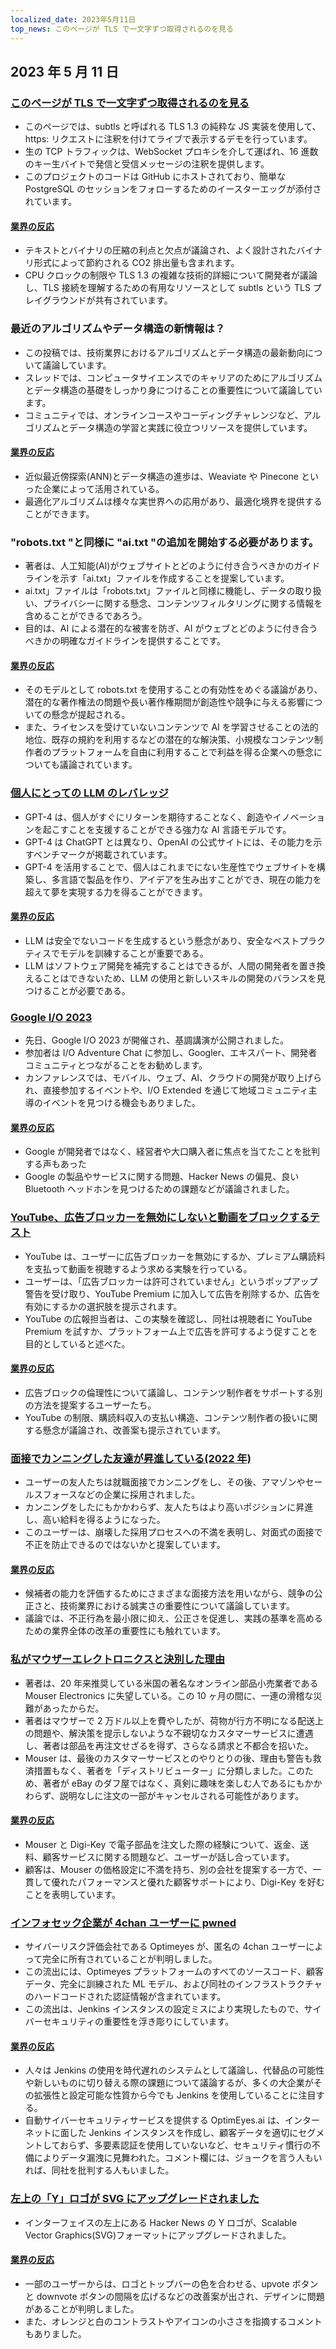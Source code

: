 ```yaml
---
localized_date: 2023年5月11日
top_news: このページが TLS で一文字ずつ取得されるのを見る
---
```


## 2023 年 5 月 11 日

### [このページが TLS で一文字ずつ取得されるのを見る](https://subtls.pages.dev/)

- このページでは、subtls と呼ばれる TLS 1.3 の純粋な JS 実装を使用して、https: リクエストに注釈を付けてライブで表示するデモを行っています。
- 生の TCP トラフィックは、WebSocket プロキシを介して運ばれ、16 進数のキー生バイトで発信と受信メッセージの注釈を提供します。
- このプロジェクトのコードは GitHub にホストされており、簡単な PostgreSQL のセッションをフォローするためのイースターエッグが添付されています。

#### [業界の反応](http://news.ycombinator.com/item?id=35884437)

- テキストとバイナリの圧縮の利点と欠点が議論され、よく設計されたバイナリ形式によって節約される CO2 排出量も含まれます。
- CPU クロックの制限や TLS 1.3 の複雑な技術的詳細について開発者が議論し、TLS 接続を理解するための有用なリソースとして subtls という TLS プレイグラウンドが共有されています。

### 最近のアルゴリズムやデータ構造の新情報は？

- この投稿では、技術業界におけるアルゴリズムとデータ構造の最新動向について議論しています。
- スレッドでは、コンピュータサイエンスでのキャリアのためにアルゴリズムとデータ構造の基礎をしっかり身につけることの重要性について議論しています。
- コミュニティでは、オンラインコースやコーディングチャレンジなど、アルゴリズムとデータ構造の学習と実践に役立つリソースを提供しています。

#### [業界の反応](http://news.ycombinator.com/item?id=35886900)

- 近似最近傍探索(ANN)とデータ構造の進歩は、Weaviate や Pinecone といった企業によって活用されている。
- 最適化アルゴリズムは様々な実世界への応用があり、最適化境界を提供することができます。

### "robots.txt "と同様に "ai.txt "の追加を開始する必要があります。

- 著者は、人工知能(AI)がウェブサイトとどのように付き合うべきかのガイドラインを示す「ai.txt」ファイルを作成することを提案しています。
- ai.txt」ファイルは「robots.txt」ファイルと同様に機能し、データの取り扱い、プライバシーに関する懸念、コンテンツフィルタリングに関する情報を含めることができるであろう。
- 目的は、AI による潜在的な被害を防ぎ、AI がウェブとどのように付き合うべきかの明確なガイドラインを提供することです。

#### [業界の反応](http://news.ycombinator.com/item?id=35886288)

- そのモデルとして robots.txt を使用することの有効性をめぐる議論があり、潜在的な著作権法の問題や長い著作権期間が創造性や競争に与える影響についての懸念が提起される。
- また、ライセンスを受けていないコンテンツで AI を学習させることの法的地位、既存の規約を利用するなどの潜在的な解決策、小規模なコンテンツ制作者のプラットフォームを自由に利用することで利益を得る企業への懸念についても議論されています。

### [個人にとっての LLM のレバレッジ](https://mazzzystar.github.io/2023/05/10/LLM-for-individual/)

- GPT-4 は、個人がすぐにリターンを期待することなく、創造やイノベーションを起こすことを支援することができる強力な AI 言語モデルです。
- GPT-4 は ChatGPT とは異なり、OpenAI の公式サイトには、その能力を示すベンチマークが掲載されています。
- GPT-4 を活用することで、個人はこれまでにない生産性でウェブサイトを構築し、多言語で製品を作り、アイデアを生み出すことができ、現在の能力を超えて夢を実現する力を得ることができます。

#### [業界の反応](http://news.ycombinator.com/item?id=35885797)

- LLM は安全でないコードを生成するという懸念があり、安全なベストプラクティスでモデルを訓練することが重要である。
- LLM はソフトウェア開発を補完することはできるが、人間の開発者を置き換えることはできないため、LLM の使用と新しいスキルの開発のバランスを見つけることが必要である。

### [Google I/O 2023](https://io.google/2023/)

- 先日、Google I/O 2023 が開催され、基調講演が公開されました。
- 参加者は I/O Adventure Chat に参加し、Googler、エキスパート、開発者コミュニティとつながることをお勧めします。
- カンファレンスでは、モバイル、ウェブ、AI、クラウドの開発が取り上げられ、直接参加するイベントや、I/O Extended を通じて地域コミュニティ主導のイベントを見つける機会もありました。

#### [業界の反応](http://news.ycombinator.com/item?id=35886559)

- Google が開発者ではなく、経営者や大口購入者に焦点を当てたことを批判する声もあった
- Google の製品やサービスに関する問題、Hacker News の偏見、良い Bluetooth ヘッドホンを見つけるための課題などが議論されました。

### [YouTube、広告ブロッカーを無効にしないと動画をブロックするテスト](https://www.bleepingcomputer.com/news/technology/youtube-tests-blocking-videos-unless-you-disable-ad-blockers/)

- YouTube は、ユーザーに広告ブロッカーを無効にするか、プレミアム購読料を支払って動画を視聴するよう求める実験を行っている。
- ユーザーは、「広告ブロッカーは許可されていません」というポップアップ警告を受け取り、YouTube Premium に加入して広告を削除するか、広告を有効にするかの選択肢を提示されます。
- YouTube の広報担当者は、この実験を確認し、同社は視聴者に YouTube Premium を試すか、プラットフォーム上で広告を許可するよう促すことを目的としていると述べた。

#### [業界の反応](http://news.ycombinator.com/item?id=35892512)

- 広告ブロックの倫理性について議論し、コンテンツ制作者をサポートする別の方法を提案するユーザーたち。
- YouTube の制限、購読料収入の支払い構造、コンテンツ制作者の扱いに関する懸念が議論され、改善案も提示されています。

### [面接でカンニングした友達が昇進している(2022 年)](https://www.teamblind.com/post/My-friends-who-cheated-in-interviews-are-getting-promoted-😡😡😡-XnYM4nLs)

- ユーザーの友人たちは就職面接でカンニングをし、その後、アマゾンやセールスフォースなどの企業に採用されました。
- カンニングをしたにもかかわらず、友人たちはより高いポジションに昇進し、高い給料を得るようになった。
- このユーザーは、崩壊した採用プロセスへの不満を表明し、対面式の面接で不正を防止できるのではないかと提案しています。

#### [業界の反応](http://news.ycombinator.com/item?id=35885342)

- 候補者の能力を評価するためにさまざまな面接方法を用いながら、競争の公正さと、技術業界における誠実さの重要性について議論しています。
- 議論では、不正行為を最小限に抑え、公正さを促進し、実践の基準を高めるための業界全体の改革の重要性にも触れています。

### [私がマウザーエレクトロニクスと決別した理由](https://lcamtuf.substack.com/p/why-im-done-with-mouser-electronics)

- 著者は、20 年来推奨している米国の著名なオンライン部品小売業者である Mouser Electronics に失望している。この 10 ヶ月の間に、一連の滑稽な災難があったからだ。
- 著者はマウザーで 2 万ドル以上を費やしたが、荷物が行方不明になる配送上の問題や、解決策を提示しないような不親切なカスタマーサービスに遭遇し、著者は部品を再注文せざるを得ず、さらなる請求と不都合を招いた。
- Mouser は、最後のカスタマーサービスとのやりとりの後、理由も警告も救済措置もなく、著者を「ディストリビューター」に分類しました。このため、著者が eBay のダフ屋ではなく、真剣に趣味を楽しむ人であるにもかかわらず、説明なしに注文の一部がキャンセルされる可能性があります。

#### [業界の反応](http://news.ycombinator.com/item?id=35892246)

- Mouser と Digi-Key で電子部品を注文した際の経験について、返金、送料、顧客サービスに関する問題など、ユーザーが話し合っています。
- 顧客は、Mouser の価格設定に不満を持ち、別の会社を提案する一方で、一貫して優れたパフォーマンスと優れた顧客サポートにより、Digi-Key を好むことを表明しています。

### [インフォセック企業が 4chan ユーザーに pwned](https://maia.crimew.gay/posts/optimeyes-leak/)

- サイバーリスク評価会社である Optimeyes が、匿名の 4chan ユーザーによって完全に所有されていることが判明しました。
- この流出には、Optimeyes プラットフォームのすべてのソースコード、顧客データ、完全に訓練された ML モデル、および同社のインフラストラクチャのハードコードされた認証情報が含まれています。
- この流出は、Jenkins インスタンスの設定ミスにより実現したもので、サイバーセキュリティの重要性を浮き彫りにしています。

#### [業界の反応](http://news.ycombinator.com/item?id=35888509)

- 人々は Jenkins の使用を時代遅れのシステムとして議論し、代替品の可能性や新しいものに切り替える際の課題について議論するが、多くの大企業がその拡張性と設定可能な性質から今でも Jenkins を使用していることに注目する。
- 自動サイバーセキュリティサービスを提供する OptimEyes.ai は、インターネットに面した Jenkins インスタンスを作成し、顧客データを適切にセグメントしておらず、多要素認証を使用していないなど、セキュリティ慣行の不備によりデータ漏洩に見舞われた。コメント欄には、ジョークを言う人もいれば、同社を批判する人もいました。

### [左上の「Y」ロゴが SVG にアップグレードされました](https://news.ycombinator.com/y18.svg)

- インターフェイスの左上にある Hacker News の Y ロゴが、Scalable Vector Graphics(SVG)フォーマットにアップグレードされました。

#### [業界の反応](http://news.ycombinator.com/item?id=35894326)

- 一部のユーザーからは、ロゴとトップバーの色を合わせる、upvote ボタンと downvote ボタンの間隔を広げるなどの改善案が出され、デザインに問題があることが判明しました。
- また、オレンジと白のコントラストやアイコンの小ささを指摘するコメントもありました。
